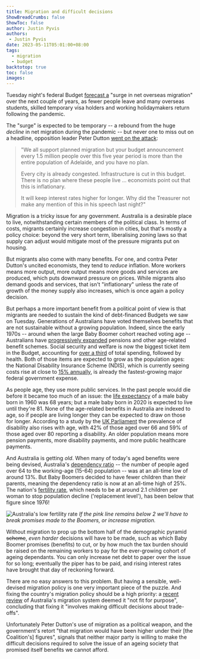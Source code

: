 ```yaml
---
title: Migration and difficult decisions
ShowBreadCrumbs: false
ShowToc: false
author: Justin Pyvis
authors: 
 - Justin Pyvis
date: 2023-05-11T05:01:00+08:00
tags:
  - migration
  - budget
backtotop: true
toc: false
images:
---
```

Tuesday night's federal Budget [forecast a](https://www.theguardian.com/australia-news/2023/may/10/australias-post-pandemic-surge-in-net-overseas-migration-temporary-federal-budget-predicts) "surge in net overseas migration" over the next couple of years, as fewer people leave and many overseas students, skilled temporary visa holders and working holidaymakers return following the pandemic. 

The "surge" is expected to be temporary -- a rebound from the huge *decline* in net migration during the pandemic -- but never one to miss out on a headline, opposition leader Peter Dutton [went on the attack](https://www.smh.com.au/national/australia-news-live-medicare-gets-24-billion-funding-boost-in-budget-treasurer-delivers-4-2-billion-surplus-20230510-p5d759.html?post=p54tto#p54tto):

> "We all support planned migration but your budget announcement every 1.5 million people over this five year period is more than the entire population of Adelaide, and you have no plan.
> 
> Every city is already congested. Infrastructure is cut in this budget. There is no plan where these people live … economists point out that this is inflationary.
> 
> It will keep interest rates higher for longer. Why did the Treasurer not make any mention of this in his speech last night?"

Migration is a tricky issue for any government. Australia is a desirable place to live, notwithstanding certain members of the political class. In terms of costs, migrants certainly increase congestion in cities, but that's mostly a policy choice: beyond the very short term, liberalising zoning laws so that supply can adjust would mitigate most of the pressure migrants put on housing.

But migrants also come with many benefits. For one, and contra Peter Dutton's uncited economists, they tend to *reduce* inflation. More workers means more output, more output means more goods and services are produced, which puts downward pressure on prices. While migrants also demand goods and services, that isn't "inflationary" unless the rate of growth of the money supply also increases, which is once again a policy decision.

But perhaps a more important benefit from a political point of view is that migrants are needed to sustain the kind of debt-financed Budgets we saw on Tuesday. Generations of Australians have voted themselves benefits that are not sustainable without a growing population. Indeed, since the early 1970s -- around when the large Baby Boomer cohort reached voting age -- Australians have [progressively expanded](https://www.abs.gov.au/ausstats/abs@.nsf/94713ad445ff1425ca25682000192af2/8e72c4526a94aaedca2569de00296978!opendocument) pensions and other age-related benefit schemes. Social security and welfare is now the biggest ticket item in the Budget, accounting for [over a third](https://www.aph.gov.au/About_Parliament/Parliamentary_Departments/Parliamentary_Library/pubs/rp/BudgetReview202021/AustralianGovernmentExpenditure) of total spending, followed by health. Both of those items are expected to grow as the population ages: the National Disability Insurance Scheme (NDIS), which is currently seeing costs rise at close to [15% annually](https://www.abc.net.au/news/2023-04-28/ndis-funding-sustainability-budget-disability-participants/102278498), is already the fastest-growing major federal government expense.

As people age, they use more public services. In the past people would die before it became too much of an issue: the [life expectancy](https://www.aihw.gov.au/reports/life-expectancy-death/deaths-in-australia/contents/life-expectancy) of a male baby born in 1960 was 68 years; but a male baby born in 2020 is expected to live until they're 81. None of the age-related benefits in Australia are indexed to age, so if people are living longer they can be expected to draw on those for longer. According to a study by the [UK Parliament](https://commonslibrary.parliament.uk/research-briefings/cbp-9602/) the prevalence of disability also rises with age, with 42% of those aged over 66 and 59% of those aged over 80 reporting a disability. An older population means more pension payments, more disability payments, and more public healthcare payments.

And Australia is getting *old*. When many of today's aged benefits were being devised, Australia's [dependency ratio](https://data.worldbank.org/indicator/SP.POP.DPND.OL?locations=AU) -- the number of people aged over 64 to the working-age (15-64) population -- was at an all-time low of around 13%. But Baby Boomers decided to have fewer children than their parents, meaning the dependency ratio is now at an all-time high of 25%. The nation's [fertility rate](https://aifs.gov.au/research/facts-and-figures/births-australia-2023), which needs to be at around 2.1 children per woman to stop population decline ('replacement level'), has been below that figure since 1976!

![Australia's low fertility rate](/images/au-fertility-rate-2023.png) *If the pink line remains below 2 we'll have to break promises made to the Boomers, or increase migration.*

Without migration to prop up the bottom half of the demographic pyramid ~~scheme~~, *even harder* decisions will have to be made, such as which Baby Boomer promises (benefits) to cut, or by how much the tax burden should be raised on the remaining workers to pay for the ever-growing cohort of ageing dependants. You can only increase net debt to paper over the issue for so long; eventually the piper has to be paid, and rising interest rates have brought that day of reckoning forward.

There are no easy answers to this problem. But having a sensible, well-devised migration policy is one very important piece of the puzzle. And fixing the country's migration policy should be a high priority: a [recent review](https://www.homeaffairs.gov.au/reports-and-publications/reviews-and-inquiries/departmental-reviews/migration-system-for-australias-future) of Australia's migration system deemed it "not fit for purpose", concluding that fixing it "involves making difficult decisions about trade-offs". 

Unfortunately Peter Dutton's use of migration as a political weapon, and the government's retort "that migration would have been higher under their [the Coalition's] figures", signals that neither major party is willing to make the difficult decisions required to solve the issue of an ageing society that promised itself benefits we cannot afford.
